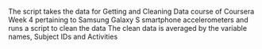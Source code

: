 The script takes the data for Getting and Cleaning Data course of Coursera Week 4 pertaining to Samsung Galaxy S smartphone accelerometers and runs a script to clean the data
The clean data is averaged by the variable names, Subject IDs and Activities
